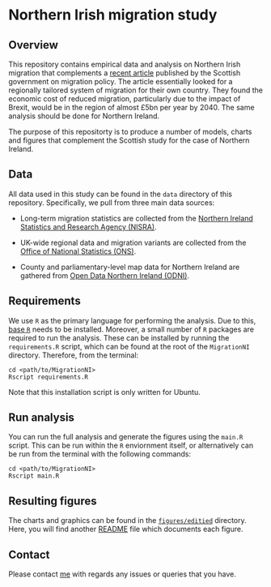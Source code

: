 # Northern Irish migration study

## Overview

This repository contains empirical data and analysis on Northern Irish migration that complements a [recent article](/references/scotlands-populaiton-needs-and-migraiton-policy.pdf) published by the Scottish government on migration policy. The article essentially looked for a regionally tailored system of migration for their own country. They found the economic cost of reduced migration, particularly due to the impact of Brexit, would be in the region of almost £5bn per year by 2040. The same analysis should be done for Northern Ireland.

The purpose of this repositorty is to produce a number of models, charts and figures that complement the Scottish study for the case of Northern Ireland.

## Data

All data used in this study can be found in the `data` directory of this repository. Specifically, we pull from three main data sources:  

- Long-term migration statistics are collected from the [Northern Ireland Statistics and Research Agency (NISRA)](https://www.nisra.gov.uk/statistics/population/long-term-international-migration-statistics).

- UK-wide regional data and migration variants are collected from the [Office of National Statistics (ONS)](https://www.ons.gov.uk/peoplepopulationandcommunity/populationandmigration/populationprojections/bulletins/nationalpopulationprojections/2016basedstatisticalbulletin).

- County and parliamentary-level map data for Northern Ireland are gathered from [Open Data Northern Ireland (ODNI)](https://www.opendatani.gov.uk/dataset/osni-open-data-largescale-boundaries-ni-outline1).

## Requirements

We use `R` as the primary language for performing the analysis. Due to this, [base `R`](https://www.r-project.org/) needs to be installed. Moreover, a small number of `R` packages are required to run the analysis. These can be installed by running the `requirements.R` script, which can be found at the root of the `MigrationNI` directory. Therefore, from the terminal:
```
cd <path/to/MigrationNI>
Rscript requirements.R
```
Note that this installation script is only written for Ubuntu.

## Run analysis

You can run the full analysis and generate the figures using the `main.R` script. This can be run within the `R` enviornment itself, or alternatively can be run from the terminal with the following commands:
```
cd <path/to/MigrationNI>
Rscript main.R
```

## Resulting figures

The charts and graphics can be found in the [`figures/editied`](https://github.com/O1sims/MigrationNI/tree/master/figures/edited) directory. Here, you will find another [README](https://github.com/O1sims/MigrationNI/tree/master/figures/edited/README.md) file which documents each figure.

## Contact

Please contact [me](mailto:sims.owen@gmail.com) with regards any issues or queries that you have.
